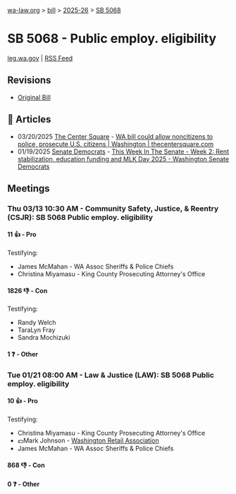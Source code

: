 [wa-law.org](/) > [bill](/bill/) > [2025-26](/bill/2025-26/) > [SB 5068](/bill/2025-26/sb/5068/)

# SB 5068 - Public employ. eligibility
[leg.wa.gov](https://app.leg.wa.gov/billsummary?BillNumber=5068&Year=2025&Initiative=false) | [RSS Feed](./rss.xml)

## Revisions
* [Original Bill](1/)

## 📰 Articles
* 03/20/2025 [The Center Square](/org/the_center_square/) - [WA bill could allow noncitizens to police, prosecute U.S. citizens | Washington | thecentersquare.com](https://www.thecentersquare.com/washington/article_2fcfa491-7ad2-4e1c-9f73-4b6b3fb0802b.html#:~:text=Senate%20Bill%205068)
* 01/19/2025 [Senate Democrats](/org/senate_democrats/) - [This Week In The Senate - Week 2: Rent stabilization, education funding and MLK Day 2025 - Washington Senate Democrats](https://senatedemocrats.wa.gov/blog/2025/01/19/this-week-in-the-senate-week-2-rent-stabilization-education-funding-and-mlk-day-2025/#:~:text=Senate%20Bill%205068)

## Meetings
### Thu 03/13 10:30 AM - Community Safety, Justice, & Reentry (CSJR): SB 5068 Public employ. eligibility
#### 11 👍 - Pro
Testifying:
* James McMahan - WA Assoc Sheriffs & Police Chiefs
* Christina Miyamasu - King County Prosecuting Attorney's Office

#### 1826 👎 - Con
Testifying:
* Randy Welch
* TaraLyn Fray
* Sandra Mochizuki

#### 1 ❓ - Other

### Tue 01/21 08:00 AM - Law & Justice (LAW): SB 5068 Public employ. eligibility
#### 10 👍 - Pro
Testifying:
* Christina Miyamasu - King County Prosecuting Attorney's Office
* 💵Mark Johnson - [Washington Retail Association](/org/washington_retail_association/)
* James McMahan - WA Assoc Sheriffs & Police Chiefs

#### 868 👎 - Con

#### 0 ❓ - Other
